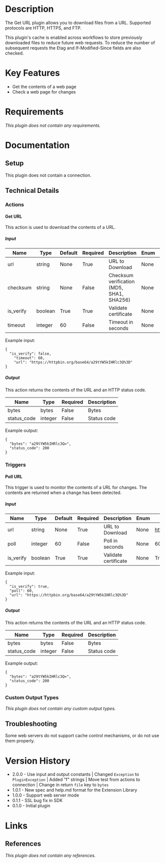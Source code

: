 # Description

The Get URL plugin allows you to download files from a URL. Supported protocols are HTTP, HTTPS, and FTP.

This plugin's cache is enabled across workflows to store previously downloaded files to reduce future web requests.
To reduce the number of subsequent requests the Etag and If-Modified-Since fields are also checked.

# Key Features

* Get the contents of a web page
* Check a web page for changes

# Requirements

_This plugin does not contain any requirements._

# Documentation

## Setup

This plugin does not contain a connection.

## Technical Details

### Actions

#### Get URL

This action is used to download the contents of a URL.

##### Input

|Name|Type|Default|Required|Description|Enum|Example|
|----|----|-------|--------|-----------|----|-------|
|url|string|None|True|URL to Download|None|https://example.com|
|checksum|string|None|False|Checksum verification (MD5, SHA1, SHA256)|None|0800fc577294c34e0b28ad2839435945|
|is_verify|boolean|True|True|Validate certificate|None|True|
|timeout|integer|60|False|Timeout in seconds|None|60|

Example input:

```
{
  "is_verify": false,
    "timeout": 60,
    "url": "https://httpbin.org/base64/a29tYW5kIHRlc3Q%3D"
}
```

##### Output

This action returns the contents of the URL and an HTTP status code.

|Name|Type|Required|Description|
|----|----|--------|-----------|
|bytes|bytes|False|Bytes|
|status_code|integer|False|Status code|

Example output:

```
{
  "bytes": "a29tYW5kIHRlc3Q=",
  "status_code": 200
}
```

### Triggers

#### Poll URL

This trigger is used to monitor the contents of a URL for changes. The contents are returned when a change has been detected.

##### Input

|Name|Type|Default|Required|Description|Enum|Example|
|----|----|-------|--------|-----------|----|-------|
|url|string|None|True|URL to Download|None|https://example.com|
|poll|integer|60|False|Poll in seconds|None|60|
|is_verify|boolean|True|True|Validate certificate|None|True|

Example input:

```
{
  "is_verify": true,
  "poll": 60,
  "url": "https://httpbin.org/base64/a29tYW5kIHRlc3Q%3D"
}
```

##### Output

This action returns the contents of the URL and an HTTP status code.

|Name|Type|Required|Description|
|----|----|--------|-----------|
|bytes|bytes|False|Bytes|
|status_code|integer|False|Status code|

Example output:

```
{
  "bytes": "a29tYW5kIHRlc3Q=",
  "status_code": 200
}
```

### Custom Output Types

_This plugin does not contain any custom output types._

## Troubleshooting

Some web servers do not support cache control mechanisms, or do not use them properly.

# Version History

* 2.0.0 - Use input and output constants | Changed `Exception` to `PluginException` | Added "f" strings | Move test from actions to connection | Change in return `file` key to `bytes`
* 1.0.1 - New spec and help.md format for the Extension Library
* 1.0.0 - Support web server mode
* 0.1.1 - SSL bug fix in SDK
* 0.1.0 - Initial plugin

# Links

## References

_This plugin does not contain any references._
